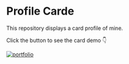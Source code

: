 
#  Profile Carde

This repository displays a card profile of mine.

Click the button to see the card demo 👇

[![portfolio](https://img.shields.io/badge/my_profile-000?style=for-the-badge&logo=ko-fi&logoColor=white)](https://samanezarini.github.io/profile-card/)
